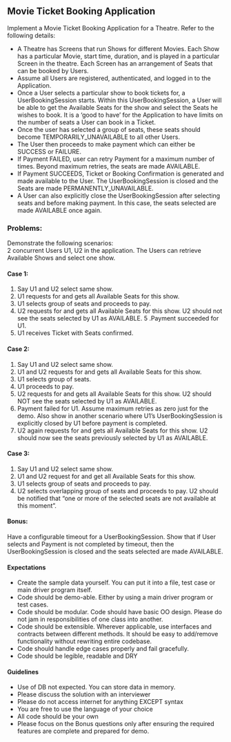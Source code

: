 ## Movie Ticket Booking Application

Implement a Movie Ticket Booking Application for a Theatre. Refer to the following details:
* A Theatre has Screens that run Shows for different Movies. Each Show has a particular Movie, start time, duration, and is played in a particular Screen in the theatre. Each Screen has an arrangement of Seats that can be booked by Users.
* Assume all Users are registered, authenticated, and logged in to the Application.
* Once a User selects a particular show to book tickets for, a UserBookingSession starts. Within this UserBookingSession, a User will be able to get the Available Seats for the show and select the Seats he wishes to book. It is a ‘good to have’ for the Application to have limits on the number of seats a User can book in a Ticket.
* Once the user has selected a group of seats, these seats should become TEMPORARILY_UNAVAILABLE to all other Users.
* The User then proceeds to make payment which can either be SUCCESS or FAILURE.
* If Payment FAILED, user can retry Payment for a maximum number of times. Beyond maximum retries, the seats are made AVAILABLE.
* If Payment SUCCEEDS, Ticket or Booking Confirmation is generated and made available to the User. The UserBookingSession is closed and the Seats are made PERMANENTLY_UNAVAILABLE.
* A User can also explicitly close the UserBookingSession after selecting seats and before making payment. In this case, the seats selected are made AVAILABLE once again.

### Problems:
Demonstrate the following scenarios:  
2 concurrent Users U1, U2 in the application. The Users can retrieve Available Shows and select one show.

#### Case 1:
1. Say U1 and U2 select same show.
2. U1 requests for and gets all Available Seats for this show.
3. U1 selects group of seats and proceeds to pay.
4. U2 requests for and gets all Available Seats for this show. U2 should not see the seats selected by U1 as AVAILABLE.
   5 .Payment succeeded for U1.
6. U1 receives Ticket with Seats confirmed.

#### Case 2:
1. Say U1 and U2 select same show.
2. U1 and U2 requests for and gets all Available Seats for this show.
3. U1 selects group of seats.
4. U1 proceeds to pay.
5. U2 requests for and gets all Available Seats for this show. U2 should NOT see the seats selected by U1 as AVAILABLE.
6. Payment failed for U1. Assume maximum retries as zero just for the demo. Also show in another scenario where U1’s UserBookingSession is explicitly closed by U1 before payment is completed.
7. U2 again requests for and gets all Available Seats for this show. U2 should now see the seats previously selected by U1 as AVAILABLE.

#### Case 3:
1. Say U1 and U2 select same show.
2. U1 and U2 request for and get all Available Seats for this show.
3. U1 selects group of seats and proceeds to pay.
4. U2 selects overlapping group of seats and proceeds to pay. U2 should be notified that
   “one or more of the selected seats are not available at this moment”.

#### Bonus:
Have a configurable timeout for a UserBookingSession. Show that if User selects and Payment is not completed by timeout, then the UserBookingSession is closed and the seats selected are made AVAILABLE.

#### Expectations
* Create the sample data yourself. You can put it into a file, test case or main driver program itself.
* Code should be demo-able. Either by using a main driver program or test cases.
* Code should be modular. Code should have basic OO design. Please do not jam in responsibilities of one class into another.
* Code should be extensible. Wherever applicable, use interfaces and contracts between different methods. It should be easy to add/remove functionality without re­writing entire codebase.
* Code should handle edge cases properly and fail gracefully.
* Code should be legible, readable and DRY

#### Guidelines
* Use of DB not expected. You can store data in memory.
* Please discuss the solution with an interviewer
* Please do not access internet for anything EXCEPT syntax
* You are free to use the language of your choice
* All code should be your own
* Please focus on the Bonus questions only after ensuring the required features are complete and prepared for demo.